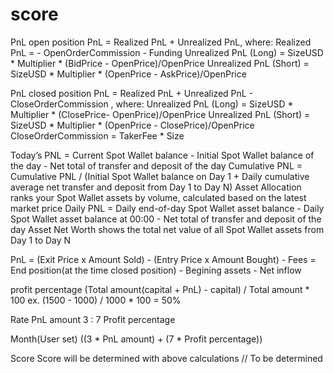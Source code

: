 # score

PnL open position
PnL = Realized PnL + Unrealized PnL, where:
Realized PnL = - OpenOrderCommission - Funding
Unrealized PnL (Long) = SizeUSD * Multiplier * (BidPrice - OpenPrice)/OpenPrice
Unrealized PnL (Short) = SizeUSD * Multiplier * (OpenPrice - AskPrice)/OpenPrice

PnL closed position
PnL = Realized PnL + Unrealized PnL - CloseOrderCommission , where:
Unrealized PnL (Long) = SizeUSD * Multiplier * (ClosePrice- OpenPrice)/OpenPrice
Unrealized PnL (Short) = SizeUSD * Multiplier * (OpenPrice - ClosePrice)/OpenPrice
CloseOrderCommission = TakerFee * Size

Today’s PNL = Current Spot Wallet balance - Initial Spot Wallet balance of the day - Net total of transfer and deposit of the day
Cumulative PNL = Cumulative PNL / (Initial Spot Wallet balance on Day 1 + Daily cumulative average net transfer and deposit from Day 1 to Day N)
Asset Allocation ranks your Spot Wallet assets by volume, calculated based on the latest market price
Daily PNL = Daily end-of-day Spot Wallet asset balance - Daily Spot Wallet asset balance at 00:00 - Net total of transfer and deposit of the day
Asset Net Worth shows the total net value of all Spot Wallet assets from Day 1 to Day N

PnL = (Exit Price x Amount Sold) - (Entry Price x Amount Bought) - Fees
= End position(at the time closed position) - Begining assets - Net inflow

profit percentage
(Total amount(capital + PnL) - capital) / Total amount * 100
ex. (1500 - 1000) / 1000 * 100 = 50%

Rate
PnL amount 3 : 7 Profit percentage 

Month(User set)
((3 * PnL amount) + (7 * Profit percentage))

Score
Score will be determined with above calculations
// To be determined
